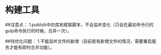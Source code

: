 # 构建工具

##注意点：
1.publish中的库和框架脚本，不会监听变化（只会在最初命令行的gulp命令执行的时候，合并一次）。

##待优化问题：
1.不能监听文件的新增（目前若有新增文件的情况，需要重启服务才能有即时合并功能）。
